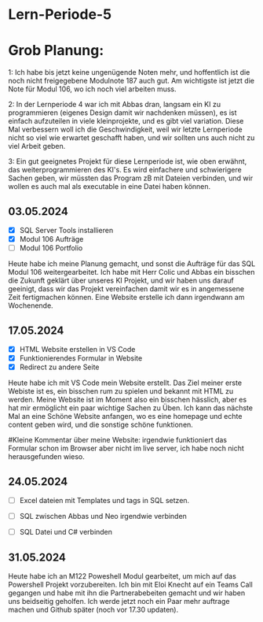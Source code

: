 # Lern-Periode-5

# Grob Planung:

1: Ich habe bis jetzt keine ungenügende Noten mehr, und hoffentlich ist die noch nicht freigegebene Modulnote 187 auch gut. Am wichtigste ist jetzt die Note für Modul 106, wo ich noch viel arbeiten muss.

2: In der Lernperiode 4 war ich mit Abbas dran, langsam ein KI zu programmieren (eigenes Design damit wir nachdenken müssen), es ist einfach aufzuteilen in viele kleinprojekte, und es gibt viel variation. Diese Mal verbessern woll ich die Geschwindigkeit, weil wir letzte Lernperiode nicht so viel wie erwartet geschafft haben, und wir sollten uns auch nicht zu viel Arbeit geben.

3: Ein gut geeignetes Projekt für diese Lernperiode ist, wie oben erwähnt, das weiterprogrammieren des KI's. Es wird einfachere und schwierigere Sachen geben, wir müssten das Program zB mit Dateien verbinden, und wir wollen es auch mal als executable in eine Datei haben können.

## 03.05.2024

- [x] SQL Server Tools installieren
- [x] Modul 106 Aufträge
- [ ] Modul 106 Portfolio

Heute habe ich meine Planung gemacht, und sonst die Aufträge für das SQL Modul 106 weitergearbeitet. Ich habe mit Herr Colic und Abbas ein bisschen die Zukunft geklärt über unseres KI Projekt, und wir haben uns darauf geeinigt, dass wir das Projekt vereinfachen damit wir es in angemessene Zeit fertigmachen können. Eine Website erstelle ich dann irgendwann am Wochenende.

## 17.05.2024

- [x] HTML Website erstellen in VS Code
- [x] Funktionierendes Formular in Website
- [x] Redirect zu andere Seite

Heute habe ich mit VS Code mein Website erstellt. Das Ziel meiner erste Webiste ist es, ein bisschen rum zu spielen und bekannt mit HTML zu werden. Meine Website ist im Moment also ein bisschen hässlich, aber es hat mir ermöglicht ein paar wichtige Sachen zu Üben. Ich kann das nächste Mal an eine Schöne Website anfangen, wo es eine homepage und echte content geben wird, und die sonstige schöne funktionen. 

#Kleine Kommentar über meine Website: irgendwie funktioniert das Formular schon im Browser aber nicht im live server, ich habe noch nicht herausgefunden wieso.

## 24.05.2024

- [ ] Excel dateien mit Templates und tags in SQL setzen.
- [ ] SQL zwischen Abbas und Neo irgendwie verbinden
- [ ] SQL Datei und C# verbinden


## 31.05.2024

Heute habe ich an M122 Poweshell Modul gearbeitet, um mich auf das Powershell Projekt vorzubereiten.
Ich bin mit Eloi Knecht auf ein Teams Call gegangen und habe mit ihn die Partnerabebeiten gemacht und wir haben uns beidseitig geholfen. Ich werde jetzt noch ein Paar mehr auftrage machen und Github später (noch vor 17.30 updaten).
